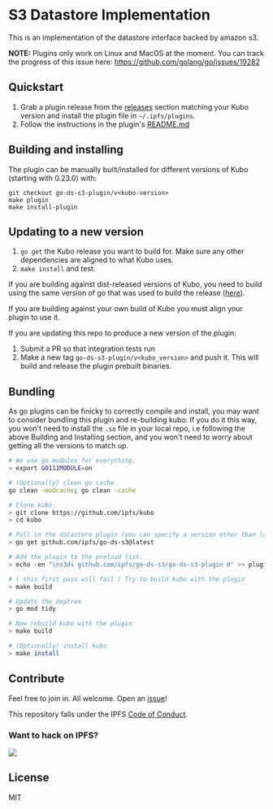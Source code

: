 # S3 Datastore Implementation

This is an implementation of the datastore interface backed by amazon s3.

**NOTE:** Plugins only work on Linux and MacOS at the moment. You can track the progress of this issue here: https://github.com/golang/go/issues/19282

## Quickstart

  1. Grab a plugin release from the [releases](https://github.com/ipfs/go-ds-s3/releases) section matching your Kubo version and install the plugin file in `~/.ipfs/plugins`.
  2. Follow the instructions in the plugin's [README.md](go-ds-s3-plugin/README.md)


## Building and installing


The plugin can be manually built/installed for different versions of Kubo (starting with 0.23.0) with:

```
git checkout go-ds-s3-plugin/v<kubo-version>
make plugin
make install-plugin
```

## Updating to a new version

  1. `go get` the Kubo release you want to build for. Make sure any other
     dependencies are aligned to what Kubo uses.
  2. `make install` and test.


If you are building against dist-released versions of Kubo, you need to build using the same version of go that was used to build the release ([here](https://github.com/ipfs/distributions/blob/master/.tool-versions)).

If you are building against your own build of Kubo you must align your plugin to use it.

If you are updating this repo to produce a new version of the plugin:

  1. Submit a PR so that integration tests run
  2. Make a new tag `go-ds-s3-plugin/v<kubo_version>` and push it. This will build and release the plugin prebuilt binaries.

## Bundling

As go plugins can be finicky to correctly compile and install, you may want to consider bundling this plugin and re-building kubo. If you do it this way, you won't need to install the `.so` file in your local repo, i.e following the above Building and Installing section, and you won't need to worry about getting all the versions to match up.

```bash
# We use go modules for everything.
> export GO111MODULE=on

# (Optionally) clean go cache
go clean -modcache; go clean -cache

# Clone kubo.
> git clone https://github.com/ipfs/kubo
> cd kubo

# Pull in the datastore plugin (you can specify a version other than latest if you'd like).
> go get github.com/ipfs/go-ds-s3@latest

# Add the plugin to the preload list.
> echo -en "\ns3ds github.com/ipfs/go-ds-s3/go-ds-s3-plugin 0" >> plugin/loader/preload_list

# ( this first pass will fail ) Try to build kubo with the plugin
> make build

# Update the deptree
> go mod tidy

# Now rebuild kubo with the plugin
> make build

# (Optionally) install kubo
> make install
```

## Contribute

Feel free to join in. All welcome. Open an [issue](https://github.com/ipfs/go-ipfs-example-plugin/issues)!

This repository falls under the IPFS [Code of Conduct](https://github.com/ipfs/community/blob/master/code-of-conduct.md).

### Want to hack on IPFS?

[![](https://cdn.rawgit.com/jbenet/contribute-ipfs-gif/master/img/contribute.gif)](https://github.com/ipfs/community/blob/master/CONTRIBUTING.md)

## License

MIT
